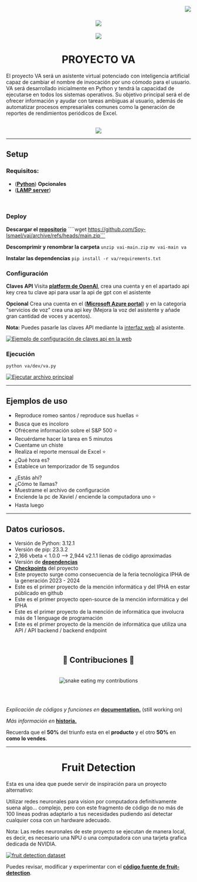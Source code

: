 <img align="right" src="https://visitor-badge.laobi.icu/badge?page_id=Soy-Ismael.Soy-Ismael" />

<h1 align="center">
    <img src="https://readme-typing-svg.herokuapp.com/?font=Righteous&size=35&center=true&vCenter=true&width=500&height=70&duration=5000&lines=¡Hola+a+todos!+👋;+¡Somos+informática+de+6to!+😊;+¡Promoción+2023-2024!🔥" />
</h1>
<div align="center"> 
  <a href="https://www.instagram.com/informaticade_6to?igsh=MjJycm12bXZpbjk4">
    <img src="https://img.shields.io/badge/Instagram-333333?style=for-the-badge&logo=instagram&logoColor=red" />
  </a>
</div>


<h1 align="center">PROYECTO VA</h1>

El proyecto VA será un asistente virtual potenciado con inteligencia artificial capaz de cambiar el nombre de invocación por uno cómodo para el usuario. VA será desarrollado inicialmente en Python y tendrá la capacidad de ejecutarse en todos los sistemas operativos. Su objetivo principal será el de ofrecer información y ayudar con tareas ambiguas al usuario, además de automatizar procesos empresariales comunes como la generación de reportes de rendimientos periódicos de Excel.

<!-- *** -->

<!-- ## Consideraciones Técnicas
([**Curso de Python**](https://youtu.be/nKPbfIU442g?si=MVQuPnEONV21Q0fM))   
([**Curso de GIT**](https://youtu.be/3GymExBkKjE?si=LCoZB_32ZzKhNZD5))  
([**Curso de Python (opcional)**](https://www.youtube.com/playlist?list=PLJ7sTTLrIA6m2bGromPVNC52slexHVJfe))   
([**Curso de GIT (opcional)**](https://youtu.be/VdGzPZ31ts8?si=Y8XVWMdyve40dQ8G))   


[![Curso de git y GitHub desde 0](https://img.youtube.com/vi/3GymExBkKjE/maxresdefault.jpg "Curso de git y github desde cero")](https://youtu.be/3GymExBkKjE?si=rHF7tfVCrc3IHw0i) -->

<div align="center">
    <br>
    <img src="https://skillicons.dev/icons?i=vscode,github,git,python" />
    <!-- <img src="https://skillicons.dev/icons?i=nodejs,javascript,firebase,mysql" /><br> -->
    <br>
</div>

<!-- ### Configuración del repositorio en local
Deben ejecutar los siguientes comandos:

#### Se ejecuta una vez

* ``git init``
* ``git remote add origin url_repositorio`` [repositorio](https://github.com/Soy-Ismael/vai.git)
* ``git config --global user.name nombre_de_github``
* ``git config --global user.email email_de_github``
* ``git branch -M nombre_rama``
* ``git pull `` [url_repositorio](https://github.com/Soy-Ismael/vai.git) ``nombre_rama``
* ``git branch --set-upstream-to=origin/main nombre_rama``

#### Para descargar cambios

* ``git pull``

#### Para subir cambios

* ``git add .``
* ``git commit -m "comentario descriptivo"``
* ``git push``

**Nota:** Una vez vistos los videos deben enviarme un mensaje con su correo electrónico

**Nota:** Los comentarios deben describir el cambio realizado que se va a subir -->

<!-- *** -->

<!-- ## Variables de entorno
Para ejecutar este proyecto, deberá agregar las siguientes variables de entorno a su archivo .env

`OPENAI_API_KEY` -->

***

## Setup
<!-- **Instalar** ([**git**](https://git-scm.com/downloads))    -->
### Requisitos:
- ([**Python**](https://www.python.org/downloads/))
**Opcionales**
- ([**LAMP server**](https://youtu.be/vukkdC2Kvuo?si=memb1yaFRJlzzBYc))   
<!-- 1. ``git clone https://github.com/Soy-Ismael/vai.git`` -->
<!-- 1. **Instalar** las dependencias ejecutando **dependencias.bat** en windows  -->

<br>

### Deploy
**Descargar el** [**repositorio**](https://github.com/Soy-Ismael/vai/archive/refs/heads/main.zip)
````wget https://github.com/Soy-Ismael/vai/archive/refs/heads/main.zip```

**Descomprimir y renombrar la carpeta**
```unzip vai-main.zip```
```mv vai-main va```

**Instalar las dependencias** 
```pip install -r va/requirements.txt```
<!-- Ejecuta **```dependencias.bat```** en windows -->

<!-- [![Instalar dependencias (terminal)](assets/install-dependences.gif "Instalar dependencias (terminal)")](requirements.txt) -->


### Configuración
**Claves API**
Visita [**platform de OpenAI**](https://platform.openai.com/api-keys), crea una cuenta y en el apartado api key crea tu clave api para usar la api de gpt con el asistente

**Opcional**
Crea una cuenta en el ([**Microsoft Azure portal**](https://portal.azure.com/#view/Microsoft_Azure_ProjectOxford/CognitiveServicesHub/~/SpeechServices)) y en la categoria "servicios de voz" crea una api key (Mejora la voz del asistente y añade gran cantidad de voces y acentos).
  
**Nota:** Puedes pasarle las claves API mediante la [interfaz web](http://localhost/va/dev/web/configuration) al asistente.

<!-- [![Ejemplo de configuración de archivo .env](assets/ejemplo_api_key.png "Ejemplo de configuración de archivo .env")](dev/.env.example) -->
[![Ejemplo de configuración de claves api en la web](assets/web-env.png "Ejemplo de configuración de claves api")](http://localhost/va/dev/web/configuration)

### Ejecución
```python va/dev/va.py```

[![Ejecutar archivo principal](assets/execute.png "Ilustración de como se puede ejecutar el archivo principal")](dev/va.py)
<!-- [![Ejecutar archivo desde visual studio code](assets/execute_fromvsc.png "Ejecutar archivo")](public/va.py) -->


***

## Ejemplos de uso
* Reproduce romeo santos / reproduce sus huellas ⭐
* Busca que es incoloro
* Ofréceme información sobre el S&P 500 ⭐
* Recuérdame hacer la tarea en 5 minutos
* Cuentame un chiste
* Realiza el reporte mensual de Excel ⭐
* ¿Qué hora es?
* Establece un temporizador de 15 segundos
<!-- * Qué día fue hace 2 semanas -->
* ¿Estás ahí?
* ¿Cómo te llamas?
* Muestrame el archivo de configuración
* Enciende la pc de Xaviel / enciende la computadora uno ⭐
* Hasta luego
<!-- * Envía "cómo estás" a Daniel (en desarrollo) ⭐ -->

<!-- ## Dependencias / Módulos
### En Windows
* Ejecutar archivo dependencias.bat

### En Linux / macOS / Windows
* Ejecutar requirements.txt
``pip install -r requirements.txt`` -->

<!-- *** -->

<!-- ## Análisis de capacidades

### Hasta el momento el asistente es capaz de:
**1.0**
- [x] Reproducir contenido en YouTube
- [x] Buscar información en Google
- [x] Resumir artículos de Wikipedia en inglés
- [x] Enviar mensajes por WhatsApp web
- [x] Responder con la hora actual a petición
- [x] Emitir sonido cuando se pueda hablar
- [x] Imprimir frase "PROMOCIÓN 2023-2024" en la terminal al ejecutar
- [x] Colorear de verde el texto "escuchando..." de verde en la terminal
- [x] Resumir artículos de Wikipedia en español
- [x] Añadir texto "Usuario:" y "nombre_asistente:" antes del mensaje en terminal
- [x] Responder únicamente cuando se mencione el nombre
- [x] Almacenar la variable de nombre de un archivo local
- [x] Crear una palabra clave para saber si el asistente está a la escucha
- [x] Preguntas si el usuario quiere formato de 12 o 24 horas en el asistente de configuración
- [x] Revisar porque al mostrar el banner "PROM2023-2024" lanza una advertencia
- [x] Crear archivo para almacenar contactos con sus números
- [x] Preguntar al usuario qué voz de pyttsx3 desea en función de las disponibles (controlar excepción)
- [x] Tomar datos del archivo **config.txt**
- [x] Utilizar modelo de IA y/o IA generativa
- [x] Revisar porque la función "check_internet_connection" no funciona (data_transfer)
- [x] Mejorar forma en la que se crea archivo config.txt (regular expressions)
- [x] Optimizar archivo de readfile.py (se mejoró en "data_transfer.py")


### Funciones en desarrollo o por desarrollar
**RECUERDEN OPTIMIZAR AL MÁXIMO UTILIZANDO LA MENOR CANTIDAD DE MÓDULOS SIEMPRE.**
**RECUERDEN AÑADIR COMENTARIOS DE TODO LO QUE VAYAN HACIENDO.**

**2.0**

**Adamarie**
- [ ] Hacer que el asistente pueda ofrecer la temperatura y tiempo climático
- [ ] Crear comando para apagar el computador (quizás ejecutando un archivo .bat con los comandos correctos desde Python)
- [ ] Reproducir contenido en plataformas distintas a YouTube (Spotify)

**Xaviel**
- [ ] Hacer que el audio resultado de OpenAI tts-1 se reproduzca de inmediato (no crear archivo de audio)
- [x] Implementar reconocimiento de voz con Whisper
- [x] Establecer recordatorios

**Elianny**
- [ ] Reparar envío de mensajes por WhatsApp con pywhatkit
- [ ] Hacer que el envío de mensaje por WhatsApp sea asíncrono
- [ ] Desarrollar módulo capaz de importar todos los contactos al archivo contacts.txt en el formato aceptado

**Jairon**
- [ ] Preguntar a usuario si quiere usar pywhatkit.send() (ver anotaciones)
- [ ] Optimizar funciones de archivo data_transfer.py
- [ ] Realizar conteo de suscriptores de un youtuber
- [ ] Reproducir música en segundo plano (no abrir pestaña de navegador)

**Jared**
- [ ] Desarrollo de interfaz gráfica

**Nayeli**
- [ ] Recordar peticiones anteriores para charla amena (IA)
- [ ] Realizar operaciones matemáticas básicas a petición
- [ ] Eliminar todo el texto anterior a la palabra clave donde sea necesario (.slice() tal vez / expresiones regulares)

**Raysa**
- [ ] Guardar en un archivo **log.txt** el historial de peticiones y respuestas 

**Ismael**
- [x] Capacidad de temporizador
- [x] Mantenerse escuchando siempre (while True:)
- [x] Desarrollo de módulo para tts con red neuronal de Microsoft
- [x] Decir que día fue hace x cantidad de días (datetime.now / datetime.delta())
- [x] Realizar reporte de hoja de Excel
- [ ] Hacer que el temporizador sea asíncrono

***

## Anotaciones
* Es necesario optimizar el programa para que corra más rápidamente, para esto podemos utilizar la menor cantidad de módulos posibles y, en lugar de importar todo un módulo, solo importar las funciones o propiedades que necesitamos de un módulo.
* Importar un mismo módulo en 2 archivos distintos no añade peso al programa, el módulo se carga una vez y a partir de ahí siempre que se necesite hace referencia al módulo cargado en memoria. -->

***

<!-- ## Flujo de trabajo

#### Ciclo PHVA

| Planificar | Hacer | Verificar | Actuar |
| :---: | :---: | :---: | :---: |
| Título principal | Análisis de capacidades | notas.txt | Placa de desarrollo |
| Analizar características, funciones y organización del proyecto | Programar las funciones o características propuestas bajo un mismo estándar de orden | Realizar pruebas en diferentes escenarios de ejecución simulados para garantizar el correcto funcionamiento |Una vez listo el proyecto, cargarlo en la placa de desarrollo y esperar el día de la presentación |

**NOTA:** es necesario un buen micrófono para utilizar el software con normalidad, de lo contrario se debería utilizar la línea alternativa para que el asistente pare de escuchar indefinidamente.

### Errores corregidos
* Manejar **excepción** en caso de que se ejecute el programa **sin** conexión a **internet**
* Manejar la **excepción** en caso de que speech_recognition **no encuentre** micrófono
* Manejar **excepción** en caso de que no se encuentren las **variables de entorno** (.env)

*** -->

## Datos curiosos.

* Versión de Python: 3.12.1
* Versión de pip: 23.3.2
* 2,166 vbeta < 1.0.0 --> 2,944 v2.1.1 lienas de código aproximadas
* Versión de [**dependencias**](requirements.txt)
* [**Checkpoints**](assets/checkpoints_va.jpeg) del proyecto
* Este proyecto surge como consecuencia de la feria tecnológica IPHA de la generación 2023 - 2024
* Este es el primer proyecto de la mención informática y del IPHA en estar públicado en github
* Este es el primer proyecto open-source de la mención informática y del IPHA
* Este es el primer proyecto de la mención de informática que involucra más de 1 lenguage de programación
* Este es el primer proyecto de la mención de informática que utiliza una API / API backend / backend endpoint

<!-- ### Explicación de ramas
* **main** rama principal, no se trabaja sobre esta rama, es únicamente para mergear todos los cambios
* **file** rama para trabajar con nuevos módulos o módulos existentes para el proyecto
* **feature** rama para desarrollar una nueva característica en el propio archivo del asistente (va.py)
* **backup** rama para realizar copias de seguridad con regularidad, no se trabaja en esta rama
* **display** rama para el desarrollo de la interfaz gráfica del asistente
* **ia** rama para el desarrollo de características relacionadas con inteligencia artificial
* **output** rama para la animación del snake -->

<!-- ### Comandos para cambiar de rama
**Cuando inicies a trabajar**
```git checkout nombre_rama```

**Cuando termines de trabajar**
```git push origin nombre_rama``` -->

<div align="center">
  <br>
  <h2>🐍 Contribuciones 🐍</h2>
  <br>
  <img alt="snake eating my contributions" src="https://raw.githubusercontent.com/salesp07/salesp07/output/github-contribution-grid-snake-dark.svg" />
  
  <br/><br/>
</div>

*Explicación de códigos y funciones en* [**documentation.**](DOCUMENTATION.md) (still working on)

*Más información en* [**historia.**](HISTORY.md)

Recuerda que el **50%** del triunfo esta en el **producto** y el otro **50%** en **como lo vendes**.

***

<h1 align="center">Fruit Detection</h1>

Esta es una idea que puede servir de inspiración para un proyecto alternativo:

Utilizar redes neuronales para vision por computadora definitivamente suena algo... complejo, pero con este fragmento de código de no más de 100 lineas podras adaptarlo a tus necesidades pudiendo así detectar cualquier cosa con un hardware adecuado.

Nota: Las redes neuronales de este proyecto se ejecutan de manera local, es decir, es necesario una NPU o una computadora con una tarjeta grafica dedicada de NVIDIA.

<!-- Este proyecto fue el ganador del segundo lugar y una generosa compensación económica en el STEAM Fest de Estados Unidos. -->


<!-- Hoy en día somos testigos de los esfuerzos que hacen los gobiernos por aumentar la inclusión social de las personas ciegas y, aunque hay muchas cosas que los ciegos pueden hacer por su cuenta, hay otras tantas que no, por ejemplo...

Es fácil para un ciego diferencia entre una manzana y un guineo, pero como diferencia el ciego entre distintos estados de madurez de la fruta, como diferencia un ciego una manzana verde de una roja, o como diferencia una naranja de una mandarina o limón siendo estos últimos de pieles similares, bajo esa tesitura se creó el proyecto frui-detection que tiene la visión de implementar un ayudante en el teléfono de cada persona ciega utilizando la visión por computadora y redes neuronales entrenadas con eficientes y conocidas técnicas de machine learning. -->


[![fruit detection dataset](assets/fruit-detection-dataset.gif "fruit detection dataset")](assets/fruit-detection-dataset.mp4)

<!-- ## Dataset
El dataset o conjunto de datos es la coleccion de imagenes que usaras para entrenar a tu red neuronal, lo ideal es tener alrededor de 1,000 imagenes para entrenamiento y alrededor de 200 para validación, cuantas más imagenes utilices para ambas cosas más preciso sera el modelo detectando el objeto para el que fue entrenado.

El proyecto fue creado a partir del modulo de vision por computadora para python **YOLO** en su versión **9c**, fue entrenado con 191 de las cuales fueron destinadas 38 para validación, todo esto hace posible que el programa diferencie y detecte manzanas rojas, verdes, guineos y naranjas. A pesar de su reducido dataset tiene un buen desempeño con un margen de error del 3% en condiciones adecuadas de luz.

[![example of fruit detection](assets/example-fd-g.gif "example of fruit detection")](assets/example-fd-g.gif)

La idea es simple, aumentar la cantidad de tareas que pueden los ciegos hacer por su cuenta aumentando su autonomia social y por ende haciendoles sentir más utiles e iguales a los dichosos videntes.

**Nota:** el modelo fue entrenado para frutas, pero con un dataset distinto podría ser facilmente utilizado para avisar a conductores sobre peatones en el camino o para notificarles que deben detenerse cuando la luz de trafico este en color rojo, tambine puede ser utilizado para detectar tumores u otras anomalias en los resultados de examenes de rayos x o similares. -->

Puedes revisar, modificar y experimentar con el [**código fuente de fruit-detection**](https://github.com/Soy-Ismael/Real-Time-Fruit-Detection-YOLOv9-v8.git).